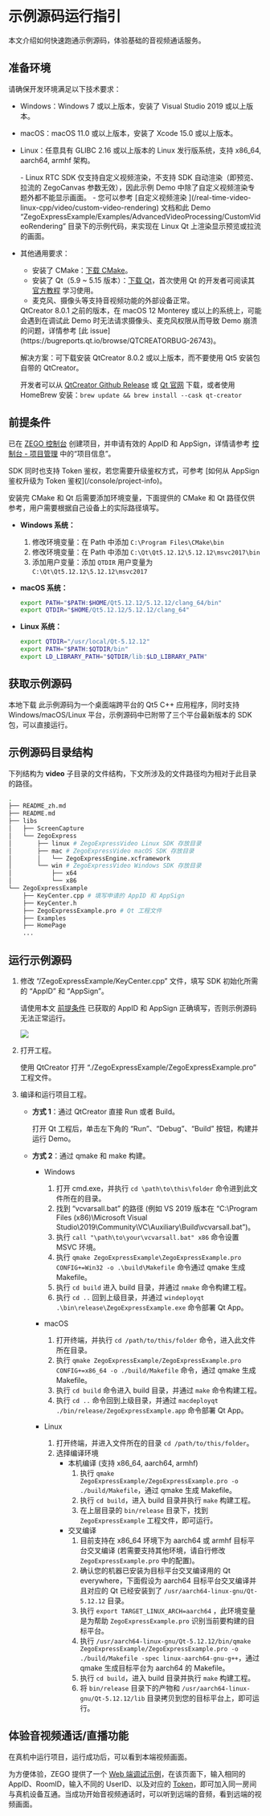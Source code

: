# 示例源码运行指引

本文介绍如何快速跑通示例源码，体验基础的音视频通话服务。

## 准备环境

请确保开发环境满足以下技术要求：

* Windows：Windows 7 或以上版本，安装了 Visual Studio 2019 或以上版本。
* macOS：macOS 11.0 或以上版本，安装了 Xcode 15.0 或以上版本。
* Linux：任意具有 GLIBC 2.16 或以上版本的 Linux 发行版系统，支持 x86_64, aarch64, armhf 架构。

    <Note title="说明">
    - Linux RTC SDK 仅支持自定义视频渲染，不支持 SDK 自动渲染（即预览、拉流的 ZegoCanvas 参数无效），因此示例 Demo 中除了自定义视频渲染专题外都不能显示画面。
    - 您可以参考 [自定义视频渲染 ](/real-time-video-linux-cpp/video/custom-video-rendering) 文档和此 Demo “ZegoExpressExample/Examples/AdvancedVideoProcessing/CustomVideoRendering” 目录下的示例代码，来实现在 Linux Qt 上渲染显示预览或拉流的画面。

    </Note>

- 其他通用要求：
    * 安装了 CMake：[下载 CMake](https://cmake.org/download/)。
    * 安装了 Qt（5.9 ~ 5.15 版本）：[下载 Qt](https://download.qt.io/archive/qt/)，首次使用 Qt 的开发者可阅读其 [官方教程](https://doc.qt.io/qt-5/gettingstarted.html) 学习使用。
    * 麦克风、摄像头等支持音视频功能的外部设备正常。

    <Warning title="注意">
    QtCreator 8.0.1 之前的版本，在 macOS 12 Monterey 或以上的系统上，可能会遇到在调试此 Demo 时无法请求摄像头、麦克风权限从而导致 Demo 崩溃的问题，详情参考 [此 issue](https://bugreports.qt.io/browse/QTCREATORBUG-26743)。

    解决方案：可下载安装 QtCreator 8.0.2 或以上版本，而不要使用 Qt5 安装包自带的 QtCreator。

    开发者可以从 [QtCreator Github Release](https://github.com/qt-creator/qt-creator/releases) 或 [Qt 官网](https://download.qt.io/official_releases/qtcreator/) 下载，或者使用 HomeBrew 安装：`brew update && brew install --cask qt-creator`
    </Warning>

## 前提条件

已在 [ZEGO 控制台](https://console.zego.im) 创建项目，并申请有效的 AppID 和 AppSign，详情请参考 [控制台 - 项目管理](/console/project-info) 中的“项目信息”。

<Warning title="注意">
SDK 同时也支持 Token 鉴权，若您需要升级鉴权方式，可参考 [如何从 AppSign 鉴权升级为 Token 鉴权](/console/project-info)。
</Warning>

安装完 CMake 和 Qt 后需要添加环境变量，下面提供的 CMake 和 Qt 路径仅供参考，用户需要根据自己设备上的实际路径填写。

- **Windows 系统：**

   1. 修改环境变量：在 Path 中添加 `C:\Program Files\CMake\bin`
   2. 修改环境变量：在 Path 中添加 `C:\Qt\Qt5.12.12\5.12.12\msvc2017\bin`
   3. 添加用户变量：添加 `QTDIR` 用户变量为 `C:\Qt\Qt5.12.12\5.12.12\msvc2017`

- **macOS 系统：**

  ```bash
  export PATH="$PATH:$HOME/Qt5.12.12/5.12.12/clang_64/bin"
  export QTDIR="$HOME/Qt5.12.12/5.12.12/clang_64"
  ```

- **Linux 系统：**

  ```bash
  export QTDIR="/usr/local/Qt-5.12.12"
  export PATH="$PATH:$QTDIR/bin"
  export LD_LIBRARY_PATH="$QTDIR/lib:$LD_LIBRARY_PATH"
  ```
## 获取示例源码
<Card title="示例源码" href="https://artifact-demo.zego.im/express/example/video/qt_cpp/ZegoExpressDemo_qt_cpp.zip">
本地下载
</Card>
<Note title="说明">
此示例源码为一个桌面端跨平台的 Qt5 C++ 应用程序，同时支持 Windows/macOS/Linux 平台，示例源码中已附带了三个平台最新版本的 SDK 包，可以直接运行。
</Note>

## 示例源码目录结构

下列结构为 **video** 子目录的文件结构，下文所涉及的文件路径均为相对于此目录的路径。

```bash
.
├── README_zh.md
├── README.md
├── libs
│   ├── ScreenCapture
│   └── ZegoExpress
│       ├── linux # ZegoExpressVideo Linux SDK 存放目录
│       ├── mac # ZegoExpressVideo macOS SDK 存放目录
│       │   └── ZegoExpressEngine.xcframework
│       └── win # ZegoExpressVideo Windows SDK 存放目录
│           ├── x64
│           └── x86
└── ZegoExpressExample
    ├── KeyCenter.cpp # 填写申请的 AppID 和 AppSign
    ├── KeyCenter.h
    ├── ZegoExpressExample.pro # Qt 工程文件
    ├── Examples
    ├── HomePage
    ...
```

## 运行示例源码

1. 修改 “/ZegoExpressExample/KeyCenter.cpp” 文件，填写 SDK 初始化所需的 “AppID” 和 “AppSign”。

    <Warning title="注意">


    请使用本文 [前提条件](#前提条件) 已获取的 AppID 和 AppSign 正确填写，否则示例源码无法正常运行。
    </Warning>

    <Frame width="512" height="auto">
        <img src="https://doc-media.zego.im/sdk-doc/Pics/QuickStart/sample_code/sample_code_win.png" />
    </Frame>

2. 打开工程。

    使用 QtCreator 打开 “./ZegoExpressExample/ZegoExpressExample.pro” 工程文件。

3. 编译和运行项目工程。

    - **方式 1**：通过 QtCreator 直接 Run 或者 Build。

        打开 Qt 工程后，单击左下角的 “Run”、“Debug”、“Build” 按钮，构建并运行 Demo。

    - **方式 2**：通过 qmake 和 make 构建。

        * Windows

            1. 打开 cmd.exe，并执行 `cd \path\to\this\folder` 命令进到此文件所在的目录。
            2. 找到 “vcvarsall.bat” 的路径 (例如 VS 2019 版本在 “C:\Program Files (x86)\Microsoft Visual Studio\2019\Community\VC\Auxiliary\Build\vcvarsall.bat”)。
            3. 执行 `call "\path\to\your\vcvarsall.bat" x86` 命令设置 MSVC 环境。
            4. 执行 `qmake ZegoExpressExample\ZegoExpressExample.pro CONFIG+=Win32 -o .\build\Makefile` 命令通过 qmake 生成 Makefile。
            5. 执行 `cd build` 进入 build 目录，并通过 `nmake` 命令构建工程。
            6. 执行 `cd ..` 回到上级目录，并通过 `windeployqt .\bin\release\ZegoExpressExample.exe` 命令部署 Qt App。

        * macOS

            1. 打开终端，并执行 `cd /path/to/this/folder` 命令，进入此文件所在目录。
            2. 执行 `qmake ZegoExpressExample/ZegoExpressExample.pro CONFIG+=x86_64 -o ./build/Makefile` 命令，通过 qmake 生成 Makefile。
            3. 执行 `cd build` 命令进入 build 目录，并通过 `make` 命令构建工程。
            4. 执行 `cd ..` 命令回到上级目录，并通过 `macdeployqt ./bin/release/ZegoExpressExample.app` 命令部署 Qt App。

        * Linux

            1. 打开终端，并进入文件所在的目录 `cd /path/to/this/folder`。
            2. 选择编译环境
                * 本机编译 (支持 x86_64, aarch64, armhf)
                    1. 执行 `qmake ZegoExpressExample/ZegoExpressExample.pro -o ./build/Makefile`，通过 qmake 生成 Makefile。
                    2. 执行 `cd build`，进入 build 目录并执行 `make` 构建工程。
                    3. 在上层目录的 `bin/release` 目录下，找到 `ZegoExpressExample` 工程文件，即可运行。
                * 交叉编译
                    1. 目前支持在 x86_64 环境下为 aarch64 或 armhf 目标平台交叉编译 (若需要支持其他环境，请自行修改 `ZegoExpressExample.pro` 中的配置)。
                    2. 确认您的机器已安装为目标平台交叉编译用的 Qt everywhere，下面假设为 aarch64 目标平台交叉编译并且对应的 Qt 已经安装到了 `/usr/aarch64-linux-gnu/Qt-5.12.12` 目录。
                    3. 执行 `export TARGET_LINUX_ARCH=aarch64` ，此环境变量是为帮助 `ZegoExpressExample.pro` 识别当前要构建的目标平台。
                    4. 执行 `/usr/aarch64-linux-gnu/Qt-5.12.12/bin/qmake ZegoExpressExample/ZegoExpressExample.pro -o ./build/Makefile -spec linux-aarch64-gnu-g++`，通过 qmake 生成目标平台为 aarch64 的 Makefile。
                    5. 执行 `cd build`，进入 build 目录并执行 `make` 构建工程。
                    6. 将 `bin/release` 目录下的产物和 `/usr/aarch64-linux-gnu/Qt-5.12.12/lib` 目录拷贝到您的目标平台上，即可运行。

## 体验音视频通话/直播功能

在真机中运行项目，运行成功后，可以看到本端视频画面。

为方便体验，ZEGO 提供了一个 [Web 端调试示例](https://zegodev.github.io/zego-express-webrtc-sample/assistDev/index.html)，在该页面下，输入相同的 AppID、RoomID，输入不同的 UserID、以及对应的 [Token](/console/development-assistance/temporary-token)，即可加入同一房间与真机设备互通。当成功开始音视频通话时，可以听到远端的音频，看到远端的视频画面。

